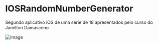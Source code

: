 # IOSRandomNumberGenerator
Segundo aplicativo iOS de uma série de 18 apresentados pelo curso do Jamilton Damasceno

![image](https://user-images.githubusercontent.com/42383407/172514875-84f63af9-4b54-4464-afd7-e2accf9117a9.png)
